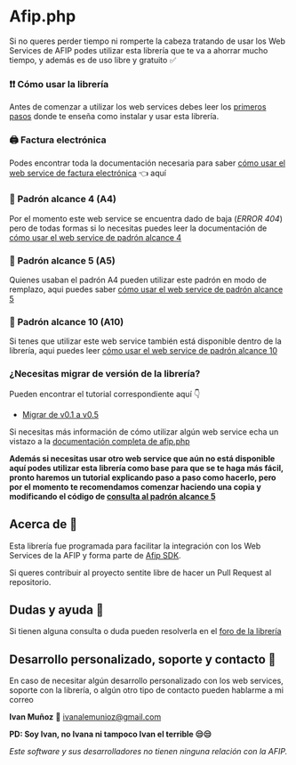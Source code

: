 # Afip.php
Si no queres perder tiempo ni romperte la cabeza tratando de usar los Web Services de AFIP podes utilizar esta librería que te va a ahorrar mucho tiempo, y además es de uso libre y gratuito ✅

### ❗❗ Cómo usar la librería
Antes de comenzar a utilizar los web services debes leer los [primeros pasos](https://github.com/ivanalemunioz/Afip.php/wiki/Primeros-pasos) donde te enseña como instalar y usar esta librería.

### 🖨️ Factura electrónica
Podes encontrar toda la documentación necesaria para saber [cómo usar el web service de factura electrónica](https://github.com/ivanalemunioz/afip.php/wiki/Facturaci%C3%B3n-Electr%C3%B3nica) 👈 aquí

### 📘 Padrón alcance 4 (A4)
Por el momento este web service se encuentra dado de baja (_ERROR 404_) pero de todas formas si lo necesitas puedes leer la documentación de [cómo usar el web service de padrón alcance 4](https://github.com/ivanalemunioz/afip.php/wiki/Consulta-al-padron-de-AFIP-alcance-4)

### 📗 Padrón alcance 5 (A5)
Quienes usaban el padrón A4 pueden utilizar este padrón en modo de remplazo, aqui puedes saber [cómo usar el web service de padrón alcance 5](https://github.com/ivanalemunioz/afip.php/wiki/Consulta-al-padron-de-AFIP-alcance-5)

### 📙 Padrón alcance 10 (A10)
Si tenes que utilizar este web service también está disponible dentro de la librería, aqui puedes leer [cómo usar el web service de padrón alcance 10](https://github.com/ivanalemunioz/afip.php/wiki/Consulta-al-padron-de-AFIP-alcance-10)

### ¿Necesitas migrar de versión de la librería?
Pueden encontrar el tutorial correspondiente aquí 👇
- [Migrar de v0.1 a v0.5](https://github.com/ivanalemunioz/afip.php/wiki/Migrar-de-v0.1-a-v0.5)

Si necesitas más información de cómo utilizar algún web service echa un vistazo a la [documentación completa de afip.php](https://github.com/ivanalemunioz/afip.php/wiki)

**Además si necesitas usar otro web service que aún no está disponible aquí podes utilizar esta librería como base para que se te haga más fácil, pronto haremos un tutorial explicando paso a paso como hacerlo, pero por el momento te recomendamos comenzar haciendo una copia y modificando el código de [consulta al padrón alcance 5](https://github.com/ivanalemunioz/afip.php/blob/master/src/Afip_res/Class/RegisterScopeFive.php)** 

## Acerca de 🤔
Esta librería fue programada para facilitar la integración con los Web Services de la AFIP y forma parte de [Afip SDK](https://ivanalemunioz.github.io/AfipSDK/).

Si queres contribuir al proyecto sentite libre de hacer un Pull Request al repositorio.

## Dudas y ayuda 🙌
Si tienen alguna consulta o duda pueden resolverla en el [foro de la librería](https://groups.google.com/forum/#!forum/afip-php)

## Desarrollo personalizado, soporte y contacto 🔨
En caso de necesitar algún desarrollo personalizado con los web services, soporte con la librería, o algún otro tipo de contacto pueden hablarme a mi correo

**Ivan Muñoz** 📧 ivanalemunioz@gmail.com

**PD: Soy Ivan, no Ivana ni tampoco Ivan el terrible 😒😒**

_Este software y sus desarrolladores no tienen ninguna relación con la AFIP._


